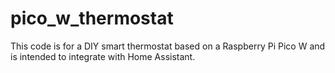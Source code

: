 # pico_w_thermostat
This code is for a DIY smart thermostat based on a Raspberry Pi Pico W and is intended to integrate with Home Assistant.
